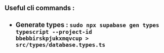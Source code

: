<h2>Useful cli commands :</h2>
<h2><ul><li>Generate types : <code>sudo npx supabase gen types typescript --project-id bbebbirskpjukxmqvcup > src/types/database.types.ts</code></li></ul></h2>
